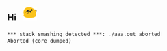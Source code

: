 <h2> Hi <img style="padding-left: 12px" width="32px" src="./img/blobDance.gif"> </h2>

```console
*** stack smashing detected ***: ./aaa.out aborted
Aborted (core dumped)
```
